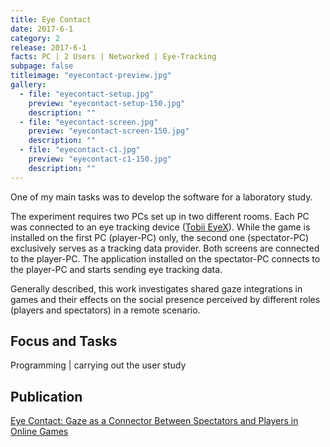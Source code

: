 ```yaml
---
title: Eye Contact
date: 2017-6-1
category: 2
release: 2017-6-1
facts: PC | 2 Users | Networked | Eye-Tracking
subpage: false
titleimage: "eyecontact-preview.jpg"
gallery:
  - file: "eyecontact-setup.jpg"
    preview: "eyecontact-setup-150.jpg"
    description: ""
  - file: "eyecontact-screen.jpg"
    preview: "eyecontact-screen-150.jpg"
    description: ""
  - file: "eyecontact-c1.jpg"
    preview: "eyecontact-c1-150.jpg"
    description: ""
---
```

One of my main tasks was to develop the software for a laboratory study.

The experiment requires two PCs set up in two different rooms.
Each PC was connected to an eye tracking device ([Tobii EyeX](http://www.tobii.com/xperience/})).
While the game is installed on the first PC (player-PC) only, the second one (spectator-PC) exclusively
serves as a tracking data provider. Both screens are connected to the player-PC.
The application installed on the spectator-PC connects to the player-PC and starts sending eye tracking data.

Generally described, this work investigates shared gaze integrations in games and their effects on the social presence perceived by different roles (players and spectators) in a remote scenario.

## Focus and Tasks
Programming | carrying out the user study

## Publication
[Eye Contact: Gaze as a Connector Between Spectators and Players in Online Games](https://link.springer.com/chapter/10.1007/978-3-319-66715-7_34)
